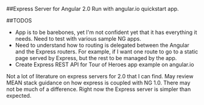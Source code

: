 ##Express Server for Angular 2.0
Run with angular.io quickstart app. 

##TODOS
* App is to be barebones, yet I'm not confident yet that it has everything it needs. Need to test with various sample NG apps. 
* Need to understand how to routing is delegated between the Angular and the Express routers. For example, if I want one route to go to a static page served by Express, but the rest to be managed by the app. 
* Create Express REST API for Tour of Heroes app example on angular.io

Not a lot of literature on express servers for 2.0 that I can find. May review MEAN stack guidance on how express is coupled with NG 1.0. There may not be much of a difference. Right now the Express server is simpler than expected. 